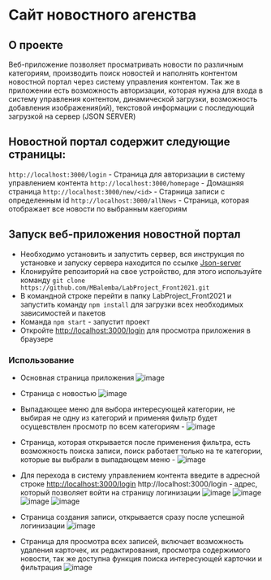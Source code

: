 
# Сайт новостного агенства

## О проекте
Веб-приложение позволяет просматривать новости по различным категориям, производить поиск новостей и наполнять контентом новостной портал через систему управления контентом.
Так же в приложении есть возможность авторизации, которая нужна для входа в систему управления контентом, динамической загрузки, возможность добавления изображения(ий), текстовой информации с последующий загрузкой на сервер (JSON SERVER)

## Новостной портал содержит следующие страницы:
`http://localhost:3000/login` - Страница для авторизации в систему управлением контента
`http://localhost:3000/homepage` - Домашняя страница
`http://localhost:3000/new/<id>` - Старница записи с определенным id
`http://localhost:3000/allNews` - Страница, которая отображает все новости по выбранным каегориям

## Запуск веб-приложения новостной портал
* Необходимо установить и запустить сервер, вся инструкция по установке и запуску сервера находится по ссылке [Json-server](https://github.com/MBalemba/LabProject_Front2021_Server)
* Клонируйте репозиторий на свое устройство, для этого используйте команду `git clone https://github.com/MBalemba/LabProject_Front2021.git`
* В командной строке перейти в папку LabProject_Front2021 и запустить команду `npm install` для загрузки всех необходимых зависимостей и пакетов
* Команда `npm start` -  запустит проект
* Откройте [http://localhost:3000/login](http://localhost:3000/login) для просмотра приложения в браузере


### Использование

+ Основная страница приложения 
![image](https://user-images.githubusercontent.com/68498352/111598816-a83e2080-87e0-11eb-9080-0b7e996c44ff.png)
+ Страница с новостью 
![image](https://user-images.githubusercontent.com/68498352/111598865-b55b0f80-87e0-11eb-86b2-cbb85681377e.png)
+ Выпадающее меню для выбора интересующей категории, не выбирая не одну из категорий и применяя фильтр будет осущевствлен просмотр по всем категориям - 
![image](https://user-images.githubusercontent.com/68498352/111595822-9313c280-87dd-11eb-84bc-d59b750ba527.png)
+ Страница, которая открывается после применения фильтра, есть возможность поиска записи, поиск работает только на те категории, которые вы выбрали в выпадающем меню -
![image](https://user-images.githubusercontent.com/68498352/111598996-dc194600-87e0-11eb-9a90-cf4f5d205546.png)
+ Для перехода в систему управлением контента введите в адресной строке [http://localhost:3000/login](http://localhost:3000)
http://localhost:3000/login - адрес, который позволяет войти на страницу логинизации
![image](https://user-images.githubusercontent.com/68498352/111599178-0ff46b80-87e1-11eb-8405-8e43dfc22961.png)
![image](https://user-images.githubusercontent.com/68498352/111599302-31555780-87e1-11eb-9045-a3919d6253ea.png)
![image](https://user-images.githubusercontent.com/68498352/111599454-55b13400-87e1-11eb-80e9-d0243a41ed9b.png)
![image](https://user-images.githubusercontent.com/68498352/111599531-69f53100-87e1-11eb-988f-8dd389bbfc2d.png)

+ Страница создания записи, открывается сразу после успешной логинизации
![image](https://user-images.githubusercontent.com/68498352/111599637-8ee9a400-87e1-11eb-8586-b6d9cc2dde40.png)
+ Страница для просмотра всех записей, включает возможность удаления карточек, их редактирования, просмотра содержимого новости, так же доступна функция поиска интересующей карточки и фильтрация 
![image](https://user-images.githubusercontent.com/68498352/111600241-44b4f280-87e2-11eb-94d5-e2468fbfb4af.png)
 















